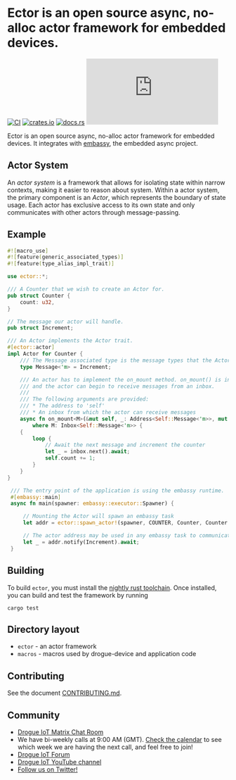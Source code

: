 # Ector is an open source async, no-alloc actor framework for embedded devices. 

[![CI](https://github.com/drogue-iot/ector/actions/workflows/ci.yaml/badge.svg)](https://github.com/drogue-iot/ector/actions/workflows/ci.yaml)
[![crates.io](https://img.shields.io/crates/v/ector.svg)](https://crates.io/crates/ector)
[![docs.rs](https://docs.rs/ector/badge.svg)](https://docs.rs/ector)
[![Matrix](https://img.shields.io/matrix/drogue-iot:matrix.org)](https://matrix.to/#/#drogue-iot:matrix.org)

Ector is an open source async, no-alloc actor framework for embedded devices. It integrates with [embassy](https://github.com/embassy-rs/embassy), the embedded async project.

## Actor System

An _actor system_ is a framework that allows for isolating state within narrow contexts, making it easier to reason about system.
Within a actor system, the primary component is an _Actor_, which represents the boundary of state usage.
Each actor has exclusive access to its own state and only communicates with other actors through message-passing.

## Example

```rust
#![macro_use]
#![feature(generic_associated_types)]
#![feature(type_alias_impl_trait)]

use ector::*;

/// A Counter that we wish to create an Actor for.
pub struct Counter {
    count: u32,
}

// The message our actor will handle.
pub struct Increment;

/// An Actor implements the Actor trait.
#[ector::actor]
impl Actor for Counter {
    /// The Message associated type is the message types that the Actor can receive.
    type Message<'m> = Increment;

    /// An actor has to implement the on_mount method. on_mount() is invoked when the internals of an actor is ready,
    /// and the actor can begin to receive messages from an inbox.
    ///
    /// The following arguments are provided:
    /// * The address to 'self'
    /// * An inbox from which the actor can receive messages
    async fn on_mount<M>(&mut self, _: Address<Self::Message<'m>>, mut inbox: M)
        where M: Inbox<Self::Message<'m>> {
    {
        loop {
            // Await the next message and increment the counter
            let _ = inbox.next().await;
            self.count += 1;
        }
    }
}

 /// The entry point of the application is using the embassy runtime.
 #[embassy::main]
 async fn main(spawner: embassy::executor::Spawner) {

     // Mounting the Actor will spawn an embassy task
     let addr = ector::spawn_actor!(spawner, COUNTER, Counter, Counter { count  0 });

     // The actor address may be used in any embassy task to communicate with the actor.
     let _ = addr.notify(Increment).await;
 }
```

## Building

To build `ector`, you must install the [nightly rust toolchain](https://rustup.rs/). Once
installed, you can build and test the framework by running

~~~shell
cargo test
~~~

## Directory layout

* `ector` - an actor framework
* `macros` - macros used by drogue-device and application code


## Contributing

See the document [CONTRIBUTING.md](CONTRIBUTING.md).

## Community

* [Drogue IoT Matrix Chat Room](https://matrix.to/#/#drogue-iot:matrix.org)
* We have bi-weekly calls at 9:00 AM (GMT). [Check the calendar](https://calendar.google.com/calendar/u/0/embed?src=ofuctjec399jr6kara7n0uidqg@group.calendar.google.com&pli=1) to see which week we are having the next call, and feel free to join!
* [Drogue IoT Forum](https://discourse.drogue.io/)
* [Drogue IoT YouTube channel](https://www.youtube.com/channel/UC7GZUy2hKidvY6V_3QZfCcA)
* [Follow us on Twitter!](https://twitter.com/DrogueIoT)
